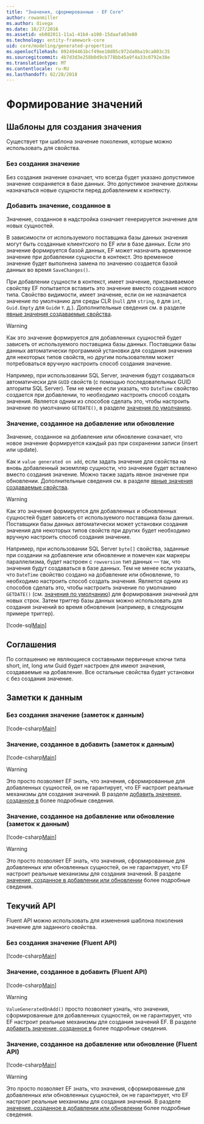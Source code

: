 ```yaml
---
title: "Значения, сформированные - EF Core"
author: rowanmiller
ms.author: divega
ms.date: 10/27/2016
ms.assetid: eb082011-11a1-41b4-a108-15daafa03e80
ms.technology: entity-framework-core
uid: core/modeling/generated-properties
ms.openlocfilehash: 892494461bcf49ee10d05c972da0ba19ca003c35
ms.sourcegitcommit: 4b7d3d3e258b0d9cb778bb45a9f4a33c0792e38e
ms.translationtype: MT
ms.contentlocale: ru-RU
ms.lasthandoff: 02/28/2018
---
```

# <a name="generated-values"></a>Формирование значений

## <a name="value-generation-patterns"></a>Шаблоны для создания значения

Существует три шаблона значение поколения, которые можно использовать для свойства.

### <a name="no-value-generation"></a>Без создания значение

Без создания значение означает, что всегда будет указано допустимое значение сохраняется в базе данных. Это допустимое значение должны назначаться новые сущности перед добавлением к контексту.

### <a name="value-generated-on-add"></a>Добавить значение, созданное в

Значение, созданное в надстройка означает генерируется значение для новых сущностей.

В зависимости от используемого поставщика базы данных значения могут быть созданные клиентского по EF или в базе данных. Если это значение формируется базой данных, EF может назначить временное значение при добавлении сущности в контекст. Это временное значение будет выполнена замена по значению создается базой данных во время `SaveChanges()`.

При добавлении сущности в контекст, имеет значение, присваиваемое свойству EF попытается вставить это значение вместо создания нового типа. Свойство видимости, имеет значение, если он не назначается значение по умолчанию для среды CLR (`null` для `string`, `0` для `int`, `Guid.Empty` для `Guid`и т. д.). Дополнительные сведения см. в разделе [явные значения создаваемые свойства](..\saving\explicit-values-generated-properties.md).

> [!WARNING]  
> Как это значение формируется для добавленных сущностей будет зависеть от используемого поставщика базы данных. Поставщики базы данных автоматически программой установки для создания значения для некоторых типов свойств, но другим пользователям может потребоваться вручную настроить способ создания значение.
>
> Например, при использовании SQL Server, значения будут создаваться автоматически для `GUID` свойств (с помощью последовательных GUID алгоритм SQL Server). Тем не менее если указать, что `DateTime` свойство создается при добавлении, то необходимо настроить способ создать значения. Является одним из способов сделать это, чтобы настроить значение по умолчанию `GETDATE()`, в разделе [значения по умолчанию](relational/default-values.md).

### <a name="value-generated-on-add-or-update"></a>Значение, созданное на добавление или обновление

Значение, созданное на добавление или обновление означает, что новое значение формируется каждый раз при сохранении записи (insert или update).

Как и `value generated on add`, если задать значение для свойства на вновь добавленный экземпляр сущности, что значение будет вставлено вместо создания значение. Можно также задать явное значение при обновлении. Дополнительные сведения см. в разделе [явные значения создаваемые свойства](..\saving\explicit-values-generated-properties.md).

> [!WARNING]  
> Как это значение формируется для добавленных и обновленных сущностей будет зависеть от используемого поставщика базы данных. Поставщики базы данных автоматически может установки создания значения для некоторых типов свойств при других будет необходимо вручную настроить способ создания значение.
>
> Например, при использовании SQL Server `byte[]` свойства, заданные при создании на добавление или обновление и помечен как маркеры параллелизма, будет настроен с `rowversion` тип данных — так, что значения будут создаваться в базе данных. Тем не менее если указать, что `DateTime` свойство создано на добавление или обновление, то необходимо настроить способ создать значения. Является одним из способов сделать это, чтобы настроить значение по умолчанию `GETDATE()` (см. [значения по умолчанию](relational/default-values.md)) для формирования значений для новых строк. Затем триггер базы данных можно использовать для создания значений во время обновления (например, в следующем примере триггер).
>
> [!code-sql[Main](../../../samples/core/Modeling/FluentAPI/Samples/ValueGeneratedOnAddOrUpdate.sql)]

## <a name="conventions"></a>Соглашения

По соглашению не являющиеся составными первичные ключи типа short, int, long или Guid будет настроен для имеют значения, создаваемые на добавление. Все остальные свойства будет установки с без создания значение.

## <a name="data-annotations"></a>Заметки к данным

### <a name="no-value-generation-data-annotations"></a>Без создания значение (заметок к данным)

[!code-csharp[Main](../../../samples/core/Modeling/DataAnnotations/Samples/ValueGeneratedNever.cs#Sample)]

### <a name="value-generated-on-add-data-annotations"></a>Значение, созданное в добавить (заметок к данным)

[!code-csharp[Main](../../../samples/core/Modeling/DataAnnotations/Samples/ValueGeneratedOnAdd.cs#Sample)]

> [!WARNING]  
> Это просто позволяет EF знать, что значения, сформированные для добавленных сущностей, он не гарантирует, что EF настроит реальные механизмы для создания значений. В разделе [добавить значение, созданное в](#value-generated-on-add) более подробные сведения.

### <a name="value-generated-on-add-or-update-data-annotations"></a>Значение, созданное на добавление или обновление (заметок к данным)

[!code-csharp[Main](../../../samples/core/Modeling/DataAnnotations/Samples/ValueGeneratedOnAddOrUpdate.cs#Sample)]

> [!WARNING]  
> Это просто позволяет EF знать, что значения, сформированные для добавленных или обновленных сущностей, он не гарантирует, что EF настроит реальные механизмы для создания значений. В разделе [значение, созданное в добавлении или обновлении](#value-generated-on-add-or-update) более подробные сведения.

## <a name="fluent-api"></a>Текучий API

Fluent API можно использовать для изменения шаблона поколения значение для заданного свойства.

### <a name="no-value-generation-fluent-api"></a>Без создания значение (Fluent API)

[!code-csharp[Main](../../../samples/core/Modeling/FluentAPI/Samples/ValueGeneratedNever.cs#Sample)]

### <a name="value-generated-on-add-fluent-api"></a>Значение, созданное в добавить (Fluent API)

[!code-csharp[Main](../../../samples/core/Modeling/FluentAPI/Samples/ValueGeneratedOnAdd.cs#Sample)]

> [!WARNING]  
> `ValueGeneratedOnAdd()` просто позволяет узнать, что значения, сформированные для добавленных сущностей, он не гарантирует, что EF настроит реальные механизмы для создания значений EF.  В разделе [добавить значение, созданное в](#value-generated-on-add) более подробные сведения.

### <a name="value-generated-on-add-or-update-fluent-api"></a>Значение, созданное на добавление или обновление (Fluent API)

[!code-csharp[Main](../../../samples/core/Modeling/FluentAPI/Samples/ValueGeneratedOnAddOrUpdate.cs#Sample)]

> [!WARNING]  
> Это просто позволяет EF знать, что значения, сформированные для добавленных или обновленных сущностей, он не гарантирует, что EF настроит реальные механизмы для создания значений. В разделе [значение, созданное в добавлении или обновлении](#value-generated-on-add-or-update) более подробные сведения.
